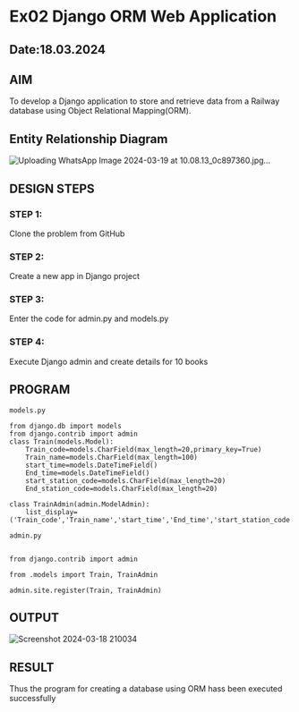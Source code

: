 # Ex02 Django ORM Web Application
## Date:18.03.2024

## AIM
To develop a Django application to store and retrieve data from a Railway database using Object Relational Mapping(ORM).  

## Entity Relationship Diagram

![Uploading WhatsApp Image 2024-03-19 at 10.08.13_0c897360.jpg…]()

## DESIGN STEPS

### STEP 1:
Clone the problem from GitHub

### STEP 2:
Create a new app in Django project

### STEP 3:
Enter the code for admin.py and models.py

### STEP 4:
Execute Django admin and create details for 10 books

## PROGRAM

```
models.py

from django.db import models
from django.contrib import admin
class Train(models.Model):
    Train_code=models.CharField(max_length=20,primary_key=True)
    Train_name=models.CharField(max_length=100)
    start_time=models.DateTimeField()
    End_time=models.DateTimeField()
    start_station_code=models.CharField(max_length=20)
    End_station_code=models.CharField(max_length=20)
 
class TrainAdmin(admin.ModelAdmin):
    list_display=('Train_code','Train_name','start_time','End_time','start_station_code','End_station_code')

admin.py


from django.contrib import admin

from .models import Train, TrainAdmin

admin.site.register(Train, TrainAdmin)

```


## OUTPUT
![Screenshot 2024-03-18 210034](https://github.com/MangariDeeraj/ORM/assets/149365485/c184ba26-cd58-45d0-a9ae-f08e02c6da99)

## RESULT
Thus the program for creating a database using ORM hass been executed successfully
